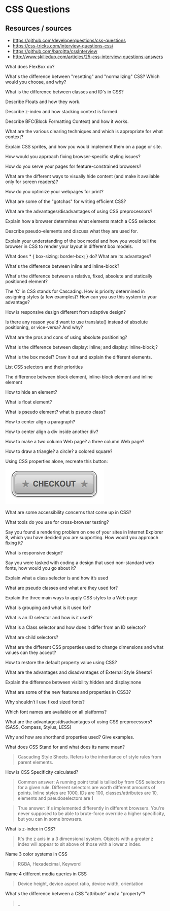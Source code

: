 # CSS Questions

## Resources / sources

- https://github.com/developerquestions/css-questions
- https://css-tricks.com/interview-questions-css/
- https://github.com/bargitta/cssInterview
- http://www.skilledup.com/articles/25-css-interview-questions-answers

What does FlexBox do?
>

What's the difference between "resetting" and "normalizing" CSS? Which would you choose, and why?
>

What is the difference between classes and ID's in CSS?
>

Describe Floats and how they work.
>

Describe z-index and how stacking context is formed.
>

Describe BFC(Block Formatting Context) and how it works.
>

What are the various clearing techniques and which is appropriate for what context?
>

Explain CSS sprites, and how you would implement them on a page or site.
>

How would you approach fixing browser-specific styling issues?
>

How do you serve your pages for feature-constrained browsers?
>

What are the different ways to visually hide content (and make it available only for screen readers)?
>

How do you optimize your webpages for print?
>

What are some of the "gotchas" for writing efficient CSS?
>

What are the advantages/disadvantages of using CSS preprocessors?
>

Explain how a browser determines what elements match a CSS selector.
>

Describe pseudo-elements and discuss what they are used for.
>

Explain your understanding of the box model and how you would tell the browser in CSS to render your layout in different box models.
>

What does * { box-sizing: border-box; } do? What are its advantages?
>

What's the difference between inline and inline-block?
>

What's the difference between a relative, fixed, absolute and statically positioned element?
>

The 'C' in CSS stands for Cascading. How is priority determined in assigning styles (a few examples)? How can you use this system to your advantage?
>

How is responsive design different from adaptive design?
>

Is there any reason you'd want to use translate() instead of absolute positioning, or vice-versa? And why?
>


What are the pros and cons of using absolute positioning?
>

What is the difference between display: inline; and display: inline-block;?
>

What is the box model? Draw it out and explain the different elements.
>

List CSS selectors and their priorities
>

The difference between block element, inline-block element and inline element
>

How to hide an element?
>

What is float element?
>

What is pseudo element? what is pseudo class?
>

How to center align a paragraph?
>

How to center align a div inside another div?
>

How to make a two column Web page? a three column Web page?
>

How to draw a triangle? a circle? a colored square?
>


Using CSS properties alone, recreate this button:
  ![CSS Button](./css-button.png)
>

What are some accessibility concerns that come up in CSS?
>

What tools do you use for cross-browser testing?
>

Say you found a rendering problem on one of your sites in Internet Explorer 8, which you have decided you are
supporting. How would you approach fixing it?
>

What is responsive design?
>


Say you were tasked with coding a design that used non-standard web fonts, how would you go about it?
>


Explain what a class selector is and how it’s used
>

What are pseudo classes and what are they used for?
>

Explain the three main ways to apply CSS styles to a Web page
>

What is grouping and what is it used for?
>

What is an ID selector and how is it used?
>

What is a Class selector and how does it differ from an ID selector?
>

What are child selectors?
>

What are the different CSS properties used to change dimensions and what values can they accept?
>

How to restore the default property value using CSS?
>

What are the advantages and disadvantages of External Style Sheets?
>

Explain the difference between visibility:hidden and display:none
>

What are some of the new features and properties in CSS3?
>

Why shouldn’t I use fixed sized fonts?
>

Which font names are available on all platforms?
>

What are the advantages/disadvantages of using CSS preprocessors? (SASS, Compass, Stylus, LESS)
>

Why and how are shorthand properties used? Give examples.
>

What does CSS Stand for and what does its name mean?
>Cascading Style Sheets. Refers to the inheritance of style rules from parent elements.

How is CSS Specificity calculated?
>Common answer: A running point total is tallied by from CSS selectors for a given rule. Different selectors are worth different amounts of points. Inline styles are 1000, IDs are 100, classes/attributes are 10, elements and pseudoselectors are 1

>True answer: It's implemented differently in different browsers. You're never supposed to be able to brute-force override a higher specificity, but you can in some browsers.

What is z-index in CSS?
>It's the z axis in a 3 dimensional system. Objects with a greater z index will appear to sit above of those with a lower z index.

Name 3 color systems in CSS
>RGBA, Hexadecimal, Keyword

Name 4 different media queries in CSS
>Device height, device aspect ratio, device width, orientation

What's the difference between a CSS "attribute" and a "property"?
>_

